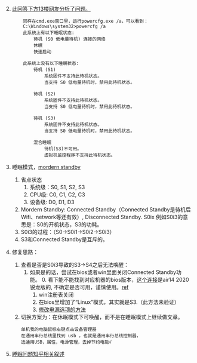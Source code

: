 

2. [此回答下方13楼网友分析了问题。](https://mclub.lenovo.com.cn/thread-5765389-1-1.html)
    ```
        同样在cmd.exe窗口里，运行powercfg.exe /a，可以看到：
        C:\Windows\system32>powercfg /a
        此系统上有以下睡眠状态:
            待机 (S0 低电量待机) 连接的网络
            休眠
            快速启动

        此系统上没有以下睡眠状态:
            待机 (S1)
                系统固件不支持此待机状态。
                当支持 S0 低电量待机时，禁用此待机状态。

            待机 (S2)
                系统固件不支持此待机状态。
                当支持 S0 低电量待机时，禁用此待机状态。

            待机 (S3)
                系统固件不支持此待机状态。
                当支持 S0 低电量待机时，禁用此待机状态。

            混合睡眠
                待机(S3)不可用。
                虚拟机监控程序不支持此待机状态。
    ```

3. 睡眠模式，[mordern standby](https://zhuanlan.zhihu.com/p/114448236)
    1. 省点状态
        1. 系统级：S0, S1, S2, S3
        2. CPU级: C0, C1, C2, C3
        3. 设备级: D0, D1, D3
    2. Mordern Standby: Connected Standby（Connected Standby是待机后Wifi、network等还有效）, Disconnected Standby. S0ix 例如S0i3的意思是：S0的开机状态，S3的功耗。
    3. S0i3的过程：（S0->S0i1->S0i2->S0i3）
    4. S3和Connected Standby是互斥的。


5. 修复思路：
    1. 查看是否是S0i3导致的S3->S4之后无法唤醒：
        1. 如果是的话，尝试在bios或者win里面关闭Connected Standby功能。
            0. 看下能不能找到对应机器的bios版本，[这个连接](https://newsupport.lenovo.com.cn/driveDownloads_detail.html?driveId=72789)是air14 2020锐龙版的, 不确定是否可用，谨慎使用。[ref](https://club.lenovo.com.cn/thread-5954840-1-1.html)
            1. win注册表关闭
            2. 在bios里增加了“Linux”模式，其实就是S3.（此方法未验证）
            3. [修改电源选项的方法](https://iknow.lenovo.com.cn/detail/dc_155798.html)
    2. 切换方案为：在休眠模式下可唤醒，而不是在睡眠模式上继续做文章。
        ```
        单机我的电脑鼠标右键点击设备管理器
        在通用串行总线里找到 usb ，也就是通用串行总线控制器，
        选通用USB，属性，电源管理，去掉节约电能√
        ```



6. [睡眠问题知乎相关叙述](https://zhuanlan.zhihu.com/p/93306740)













































